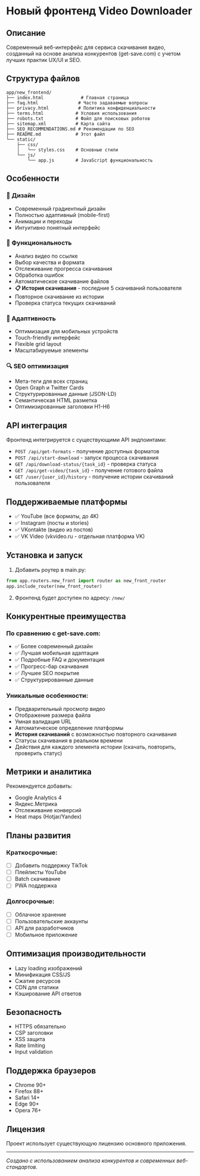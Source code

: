 # Новый фронтенд Video Downloader

## Описание

Современный веб-интерфейс для сервиса скачивания видео, созданный на основе анализа конкурентов (get-save.com) с учетом лучших практик UX/UI и SEO.

## Структура файлов

```
app/new_frontend/
├── index.html              # Главная страница
├── faq.html               # Часто задаваемые вопросы
├── privacy.html           # Политика конфиденциальности
├── terms.html            # Условия использования
├── robots.txt            # Файл для поисковых роботов
├── sitemap.xml           # Карта сайта
├── SEO_RECOMMENDATIONS.md # Рекомендации по SEO
├── README.md             # Этот файл
└── static/
    ├── css/
    │   └── styles.css    # Основные стили
    └── js/
        └── app.js        # JavaScript функциональность
```

## Особенности

### 🎨 Дизайн
- Современный градиентный дизайн
- Полностью адаптивный (mobile-first)
- Анимации и переходы
- Интуитивно понятный интерфейс

### 🚀 Функциональность
- Анализ видео по ссылке
- Выбор качества и формата
- Отслеживание прогресса скачивания
- Обработка ошибок
- Автоматическое скачивание файлов
- **📋 История скачивания** - последние 5 скачиваний пользователя
- Повторное скачивание из истории
- Проверка статуса текущих скачиваний

### 📱 Адаптивность
- Оптимизация для мобильных устройств
- Touch-friendly интерфейс
- Flexible grid layout
- Масштабируемые элементы

### 🔍 SEO оптимизация
- Мета-теги для всех страниц
- Open Graph и Twitter Cards
- Структурированные данные (JSON-LD)
- Семантическая HTML разметка
- Оптимизированные заголовки H1-H6

## API интеграция

Фронтенд интегрируется с существующими API эндпоинтами:

- `POST /api/get-formats` - получение доступных форматов
- `POST /api/start-download` - запуск процесса скачивания
- `GET /api/download-status/{task_id}` - проверка статуса
- `GET /api/get-video/{task_id}` - получение готового файла
- `GET /user/{user_id}/history` - получение истории скачиваний пользователя

## Поддерживаемые платформы

- ✅ YouTube (все форматы, до 4K)
- ✅ Instagram (посты и stories)
- ✅ VKontakte (видео из постов)
- ✅ VK Video (vkvideo.ru - отдельная платформа VK)

## Установка и запуск

1. Добавить роутер в main.py:
```python
from app.routers.new_front import router as new_front_router
app.include_router(new_front_router)
```

2. Фронтенд будет доступен по адресу: `/new/`

## Конкурентные преимущества

### По сравнению с get-save.com:
- ✅ Более современный дизайн
- ✅ Лучшая мобильная адаптация
- ✅ Подробные FAQ и документация
- ✅ Прогресс-бар скачивания
- ✅ Лучшее SEO покрытие
- ✅ Структурированные данные

### Уникальные особенности:
- Предварительный просмотр видео
- Отображение размера файла
- Умная валидация URL
- Автоматическое определение платформы
- **История скачиваний** с возможностью повторного скачивания
- Статусы скачивания в реальном времени
- Действия для каждого элемента истории (скачать, повторить, проверить статус)

## Метрики и аналитика

Рекомендуется добавить:
- Google Analytics 4
- Яндекс.Метрика
- Отслеживание конверсий
- Heat maps (Hotjar/Yandex)

## Планы развития

### Краткосрочные:
- [ ] Добавить поддержку TikTok
- [ ] Плейлисты YouTube
- [ ] Batch скачивание
- [ ] PWA поддержка

### Долгосрочные:
- [ ] Облачное хранение
- [ ] Пользовательские аккаунты
- [ ] API для разработчиков
- [ ] Мобильное приложение

## Оптимизация производительности

- Lazy loading изображений
- Минификация CSS/JS
- Сжатие ресурсов
- CDN для статики
- Кэширование API ответов

## Безопасность

- HTTPS обязательно
- CSP заголовки
- XSS защита
- Rate limiting
- Input validation

## Поддержка браузеров

- Chrome 90+
- Firefox 88+
- Safari 14+
- Edge 90+
- Opera 76+

## Лицензия

Проект использует существующую лицензию основного приложения.

---

*Создано с использованием анализа конкурентов и современных веб-стандартов.*